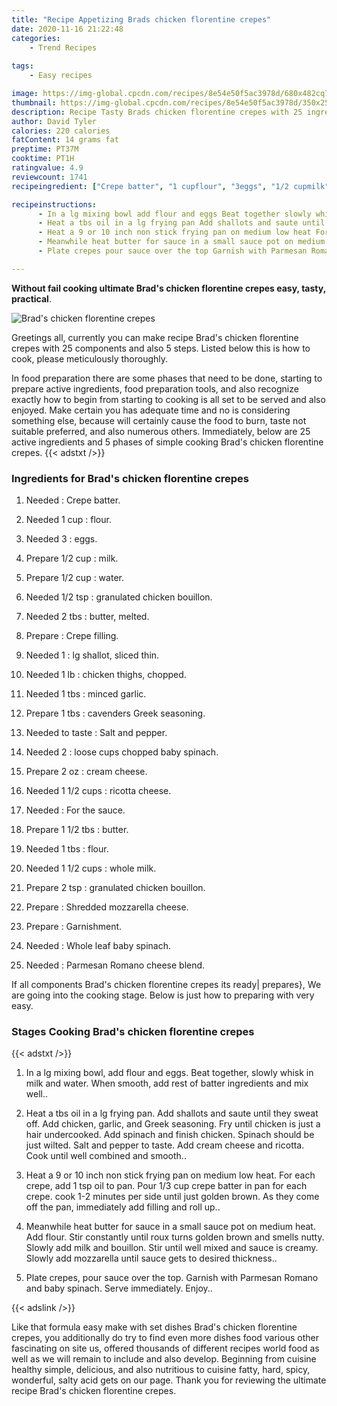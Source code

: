 ```yaml
---
title: "Recipe Appetizing Brads chicken florentine crepes"
date: 2020-11-16 21:22:48
categories:
    - Trend Recipes
    
tags:
    - Easy recipes

image: https://img-global.cpcdn.com/recipes/8e54e50f5ac3978d/680x482cq70/brads-chicken-florentine-crepes-recipe-main-photo.jpg
thumbnail: https://img-global.cpcdn.com/recipes/8e54e50f5ac3978d/350x250cq70/brads-chicken-florentine-crepes-recipe-main-photo.jpg
description: Recipe Tasty Brads chicken florentine crepes with 25 ingredients and 5 stages of easy cooking.
author: David Tyler
calories: 220 calories
fatContent: 14 grams fat
preptime: PT37M
cooktime: PT1H
ratingvalue: 4.9
reviewcount: 1741
recipeingredient: ["Crepe batter", "1 cupflour", "3eggs", "1/2 cupmilk", "1/2 cupwater", "1/2 tspgranulated chicken bouillon", "2 tbsbutter melted", "Crepe filling", "1lg shallot sliced thin", "1 lbchicken thighs chopped", "1 tbsminced garlic", "1 tbscavenders Greek seasoning", "to tasteSalt and pepper", "2loose cups chopped baby spinach", "2 ozcream cheese", "1 1/2 cupsricotta cheese", "For the sauce", "1 1/2 tbsbutter", "1 tbsflour", "1 1/2 cupswhole milk", "2 tspgranulated chicken bouillon", "Shredded mozzarella cheese", "Garnishment", "Whole leaf baby spinach", "Parmesan Romano cheese blend"]

recipeinstructions: 
      - In a lg mixing bowl add flour and eggs Beat together slowly whisk in milk and water When smooth add rest of batter ingredients and mix well 
      - Heat a tbs oil in a lg frying pan Add shallots and saute until they sweat off Add chicken garlic and Greek seasoning Fry until chicken is just a hair undercooked Add spinach and finish chicken Spinach should be just wilted Salt and pepper to taste Add cream cheese and ricotta Cook until well combined and smooth 
      - Heat a 9 or 10 inch non stick frying pan on medium low heat For each crepe add 1 tsp oil to pan Pour 13 cup crepe batter in pan for each crepe cook 12 minutes per side until just golden brown As they come off the pan immediately add filling and roll up 
      - Meanwhile heat butter for sauce in a small sauce pot on medium heat Add flour Stir constantly until roux turns golden brown and smells nutty Slowly add milk and bouillon Stir until well mixed and sauce is creamy Slowly add mozzarella until sauce gets to desired thickness 
      - Plate crepes pour sauce over the top Garnish with Parmesan Romano and baby spinach Serve immediately Enjoy

---
```




**Without fail cooking ultimate Brad&#39;s chicken florentine crepes easy, tasty, practical**. 


![Brad&#39;s chicken florentine crepes](https://img-global.cpcdn.com/recipes/8e54e50f5ac3978d/680x482cq70/brads-chicken-florentine-crepes-recipe-main-photo.jpg "Brad&#39;s chicken florentine crepes")




Greetings all, currently you can make recipe Brad&#39;s chicken florentine crepes with 25 components and also 5 steps. Listed below this is how to cook, please meticulously thoroughly.

In food preparation there are some phases that need to be done, starting to prepare active ingredients, food preparation tools, and also recognize exactly how to begin from starting to cooking is all set to be served and also enjoyed. Make certain you has adequate time and no is considering something else, because will certainly cause the food to burn, taste not suitable preferred, and also numerous others. Immediately, below are 25 active ingredients and 5 phases of simple cooking Brad&#39;s chicken florentine crepes.
{{< adstxt />}}

### Ingredients for Brad&#39;s chicken florentine crepes


1. Needed  : Crepe batter.

1. Needed 1 cup : flour.

1. Needed 3 : eggs.

1. Prepare 1/2 cup : milk.

1. Prepare 1/2 cup : water.

1. Needed 1/2 tsp : granulated chicken bouillon.

1. Needed 2 tbs : butter, melted.

1. Prepare  : Crepe filling.

1. Needed 1 : lg shallot, sliced thin.

1. Needed 1 lb : chicken thighs, chopped.

1. Needed 1 tbs : minced garlic.

1. Prepare 1 tbs : cavenders Greek seasoning.

1. Needed to taste : Salt and pepper.

1. Needed 2 : loose cups chopped baby spinach.

1. Prepare 2 oz : cream cheese.

1. Needed 1 1/2 cups : ricotta cheese.

1. Needed  : For the sauce.

1. Prepare 1 1/2 tbs : butter.

1. Needed 1 tbs : flour.

1. Needed 1 1/2 cups : whole milk.

1. Prepare 2 tsp : granulated chicken bouillon.

1. Prepare  : Shredded mozzarella cheese.

1. Prepare  : Garnishment.

1. Needed  : Whole leaf baby spinach.

1. Needed  : Parmesan Romano cheese blend.



If all components Brad&#39;s chicken florentine crepes its ready| prepares}, We are going into the cooking stage. Below is just how to preparing with very easy.

### Stages Cooking Brad&#39;s chicken florentine crepes

{{< adstxt />}}


1. In a lg mixing bowl, add flour and eggs. Beat together, slowly whisk in milk and water. When smooth, add rest of batter ingredients and mix well..



1. Heat a tbs oil in a lg frying pan. Add shallots and saute until they sweat off. Add chicken, garlic, and Greek seasoning. Fry until chicken is just a hair undercooked. Add spinach and finish chicken. Spinach should be just wilted. Salt and pepper to taste. Add cream cheese and ricotta. Cook until well combined and smooth..



1. Heat a 9 or 10 inch non stick frying pan on medium low heat. For each crepe, add 1 tsp oil to pan. Pour 1/3 cup crepe batter in pan for each crepe. cook 1-2 minutes per side until just golden brown. As they come off the pan, immediately add filling and roll up..



1. Meanwhile heat butter for sauce in a small sauce pot on medium heat. Add flour. Stir constantly until roux turns golden brown and smells nutty. Slowly add milk and bouillon. Stir until well mixed and sauce is creamy. Slowly add mozzarella until sauce gets to desired thickness..



1. Plate crepes, pour sauce over the top. Garnish with Parmesan Romano and baby spinach. Serve immediately. Enjoy..





{{< adslink />}}

Like that formula easy make with set dishes Brad&#39;s chicken florentine crepes, you additionally do try to find even more dishes food various other fascinating on site us, offered thousands of different recipes world food as well as we will remain to include and also develop. Beginning from cuisine healthy simple, delicious, and also nutritious to cuisine fatty, hard, spicy, wonderful, salty acid gets on our page. Thank you for reviewing the ultimate recipe Brad&#39;s chicken florentine crepes.
